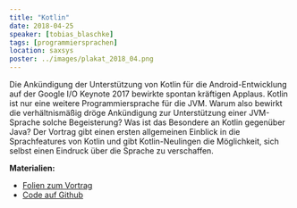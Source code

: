 ```yaml
---
title: "Kotlin"
date: 2018-04-25
speaker: [tobias_blaschke]
tags: [programmiersprachen]
location: saxsys
poster: ../images/plakat_2018_04.png
---
```


Die Ankündigung der Unterstützung von Kotlin für die Android-Entwicklung auf der Google I/O Keynote 2017 bewirkte
spontan kräftigen Applaus. Kotlin ist nur eine weitere Programmiersprache für die JVM. Warum also bewirkt die
verhältnismäßig dröge Ankündigung zur Unterstützung einer JVM-Sprache solche Begeisterung? Was ist das Besondere an
Kotlin gegenüber Java? Der Vortrag gibt einen ersten allgemeinen Einblick in die Sprachfeatures von Kotlin und gibt
Kotlin-Neulingen die Möglichkeit, sich selbst einen Eindruck über die Sprache zu verschaffen.

**Materialien:**

- [Folien zum Vortrag](https://gaerfield.github.io/2018-04-26_Kotlin_jug-gr/)
- [Code auf Github](https://github.com/gaerfield/2018-04-26_Kotlin_jug-gr)
